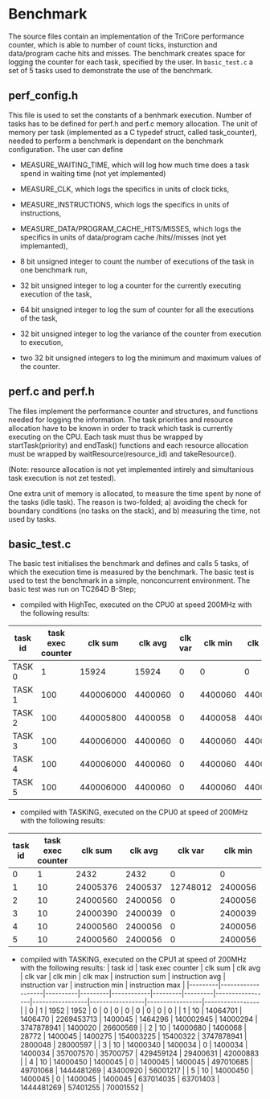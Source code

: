 # Benchmark

The source files contain an implementation of the TriCore performance counter, which is able to number of count ticks, insturction and data/program cache hits and misses. 
The benchmark creates space for logging the counter for each task, specified by the user.
In `basic_test.c` a set of 5 tasks used to demonstrate the use of the benchmark.

## perf_config.h
This file is used to set the constants of a benhmark execution.
Number of tasks has to be defined for perf.h and perf.c memory allocation.
The unit of memory per task (implemented as a C typedef struct, called task_counter), needed to perform a benchmark is dependant on the benchmark configuration.
The user can define 
* MEASURE_WAITING_TIME, which will log how much time does a task spend in waiting time (not yet implemented)
* MEASURE_CLK, which logs the specifics in units of clock ticks,
* MEASURE_INSTRUCTIONS, which logs the specifics in units of instructions,
* MEASURE_DATA/PROGRAM_CACHE_HITS/MISSES, which logs the specifics in units of data/program cache /hits//misses (not yet implemanted),

* 8 bit unsigned integer to count the number of executions of the task in one benchmark run,
* 32 bit unsigned integer to log a counter for the currently executing execution of the task,
* 64 bit unsigned integer to log the sum of counter for all the executions of the task,
* 32 bit unsigned integer to log the variance of the counter from execution to execution,
* two 32 bit unsigned integers to log the minimum and maximum values of the counter.

## perf.c and perf.h
The files implement the performance counter and structures, and functions needed for logging the information.
The task priorities and resource allocation have to be known in order to track which task is currently executing on the CPU.
Each task must thus be wrapped by startTask(priority) and endTask() functions and each resource allocation must be wrapped by waitResource(resource_id) and takeResource(). 

(Note: resource allocation is not yet implemented intirely and simultanious task execution is not zet tested).

One extra unit of memory is allocated, to measure the time spent by none of the tasks (idle task). The reason is two-folded; a) avoiding the check for boundary conditions (no tasks on the stack), and b) measuring the time, not used by tasks.

## basic_test.c
The basic test initialises the benchmark and defines and calls 5 tasks, of which the execution time is measured by the benchmark. 
The basic test is used to test the benchmark in a simple, nonconcurrent environment. 
The basic test was run on TC264D B-Step;
* compiled with HighTec, executed on the CPU0 at speed 200MHz with the following results:

| task id | task exec counter | clk sum   | clk avg | clk var | clk min | clk max | instruction sum | instruction avg | instruction var | instruction min | instruction max |
|---------|-------------------|-----------|---------|---------|---------|---------|-----------------|-----------------|-----------------|-----------------|-----------------|
| TASK 0  | 1                 | 15924     | 15924   | 0       | 0       | 0       | 0               | 0               | 0               | 0               | 0               |
| TASK 1  | 100               | 440006000 | 4400060 | 0       | 4400060 | 4400060 | 2525639220      | 25256392        | 1555802062      | 2400302         | 477609212       |
| TASK 2  | 100               | 440005800 | 4400058 | 0       | 4400058 | 4400058 | 2765643020      | 27656430        | 1555802062      | 4800340         | 480009250       |
| TASK 3  | 100               | 440006000 | 4400060 | 0       | 4400060 | 4400060 | 4286614352      | 42866143        | 3363167544      | 482409318       | 720014466       |
| TASK 4  | 100               | 440006000 | 4400060 | 0       | 4400060 | 4400060 | 2517331976      | 25173319        | 3363167544      | 722414532       | 960019680       |
| TASK 5  | 100               | 440006000 | 4400060 | 0       | 4400060 | 4400060 | 748049600       | 7480496         | 3363167544      | 962419746       | 1200024894      |

* compiled with TASKING, executed on the CPU0 at speed of 200MHz with the following results:

| task id | task exec counter | clk sum  | clk avg | clk var  | clk min | clk max | instruction sum | instruction avg | instruction var | instruction min | instruction max |
|---------|-------------------|----------|---------|----------|---------|---------|-----------------|-----------------|-----------------|-----------------|-----------------|
| 0       | 1                 | 2432     | 2432    | 0        | 0       | 0       | 0               | 0               | 0               | 0               | 0               |
| 1       | 10                | 24005376 | 2400537 | 12748012 | 2400056 | 2404872 | 140025185       | 14002518        | 3747878941      | 1402244         | 26602793        |
| 2       | 10                | 24000560 | 2400056 | 0        | 2400056 | 2400056 | 154025465       | 15402546        | 3747878941      | 2802272         | 28002821        |
| 3       | 10                | 24000390 | 2400039 | 0        | 2400039 | 2400039 | 357029810       | 35702981        | 429459124       | 29402855        | 42003107        |
| 4       | 10                | 24000560 | 2400056 | 0        | 2400056 | 2400056 | 497032925       | 49703292        | 1444481269      | 43403144        | 56003441        |
| 5       | 10                | 24000560 | 2400056 | 0        | 2400056 | 2400056 | 637036275       | 63703627        | 1444481269      | 57403479        | 70003776        |
* compiled with TASKING, executed on the CPU1 at speed of 200MHz with the following results:
| task id | task exec counter | clk sum  | clk avg | clk var    | clk min | clk max | instruction sum | instruction avg | instruction var | instruction min | instruction max |
|---------|-------------------|----------|---------|------------|---------|---------|-----------------|-----------------|-----------------|-----------------|-----------------|
| 0       | 1                 | 1952     | 1952    | 0          | 0       | 0       | 0               | 0               | 0               | 0               | 0               |
| 1       | 10                | 14064701 | 1406470 | 2269453713 | 1400045 | 1464296 | 140002945       | 14000294        | 3747878941      | 1400020         | 26600569        |
| 2       | 10                | 14000680 | 1400068 | 28772      | 1400045 | 1400275 | 154003225       | 15400322        | 3747878941      | 2800048         | 28000597        |
| 3       | 10                | 14000340 | 1400034 | 0          | 1400034 | 1400034 | 357007570       | 35700757        | 429459124       | 29400631        | 42000883        |
| 4       | 10                | 14000450 | 1400045 | 0          | 1400045 | 1400045 | 497010685       | 49701068        | 1444481269      | 43400920        | 56001217        |
| 5       | 10                | 14000450 | 1400045 | 0          | 1400045 | 1400045 | 637014035       | 63701403        | 1444481269      | 57401255        | 70001552        |


